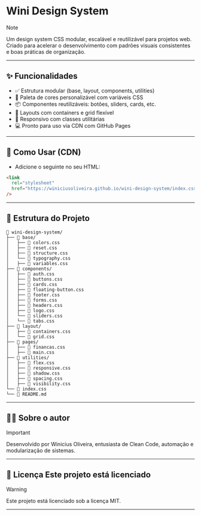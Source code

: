 # Wini Design System

> [!NOTE]
> Um design system CSS modular, escalável e reutilizável para projetos web. Criado para acelerar o desenvolvimento com padrões visuais consistentes e boas práticas de organização.

---

## ✨ Funcionalidades

- ✅ Estrutura modular (base, layout, components, utilities)
- 🎨 Paleta de cores personalizável com variáveis CSS
- 📦 Componentes reutilizáveis: botões, sliders, cards, etc.
- 🧩 Layouts com containers e grid flexível
- 📱 Responsivo com classes utilitárias
- 💻 Pronto para uso via CDN com GitHub Pages

---

## 🚀 Como Usar (CDN)

- Adicione o seguinte no seu HTML:

```html
<link
  rel="stylesheet"
  href="https://winiciusoliveira.github.io/wini-design-system/index.css"
/>
```

---

## 📁 Estrutura do Projeto

```
📁 wini-design-system/
├── 📁 base/
│   ├── 📄 colors.css
│   ├── 📄 reset.css
│   ├── 📄 structure.css
│   └── 📄 typography.css
│   ├── 📄 variables.css
├── 📁 components/
│   ├── 📄 auth.css
│   ├── 📄 buttons.css
│   ├── 📄 cards.css
│   ├── 📄 floating-button.css
│   ├── 📄 footer.css
│   ├── 📄 forms.css
│   ├── 📄 headers.css
│   ├── 📄 logo.css
│   └── 📄 sliders.css
│   └── 📄 tabs.css
├── 📁 layout/
│   ├── 📄 containers.css
│   └── 📄 grid.css
├── 📁 pages/
│   ├── 📄 financas.css
│   ├── 📄 main.css
├── 📁 utilities/
│   ├── 📄 flex.css
│   ├── 📄 responsive.css
│   ├── 📄 shadow.css
│   ├── 📄 spacing.css
│   ├── 📄 visibility.css
└── 📄 index.css
└── 📄 README.md
```

---

## 👨‍💻 Sobre o autor

> [!IMPORTANT]
> Desenvolvido por Winicius Oliveira, entusiasta de Clean Code, automação e modularização de sistemas.
<!-- >  -->
<!-- > 📫 Conecte-se no LinkedIn -->
<!-- >  -->
<!-- > 📂 Portfólio: winiciusoliveira.github.io -->
---

## 📄 Licença Este projeto está licenciado

> [!WARNING]
> Este projeto está licenciado sob a licença MIT.

---